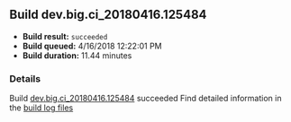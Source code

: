 ## Build dev.big.ci_20180416.125484
- **Build result:** `succeeded`
- **Build queued:** 4/16/2018 12:22:01 PM
- **Build duration:** 11.44 minutes
### Details
Build [dev.big.ci_20180416.125484](https://winappstudio.visualstudio.com/web/build.aspx?pcguid=a4ef43be-68ce-4195-a619-079b4d9834c2&builduri=vstfs%3a%2f%2f%2fBuild%2fBuild%2f25484) succeeded
Find detailed information in the [build log files](https://uwpctdiags.blob.core.windows.net/buildlogs/dev.big.ci_20180416.125484_logs.zip)
